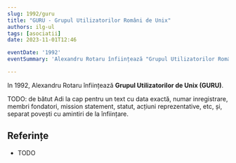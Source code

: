 ```yaml
---
slug: 1992/guru
title: "GURU - Grupul Utilizatorilor Români de Unix"
authors: ilg-ul
tags: [asociatii]
date: 2023-11-01T12:46

eventDate: '1992'
eventSummary: 'Alexandru Rotaru înființează "Grupul Utilizatorilor Români de Unix" (GURU)'

---
```


In 1992, Alexandru Rotaru înființează
**Grupul Utilizatorilor de Unix (GURU)**.

<!-- truncate -->

TODO: de bătut Adi la cap pentru un text cu data exactă, numar inregistrare, membri
fondatori, mission statement, statut, acțiuni reprezentative, etc, și, separat
povești cu amintiri de la înființare.

## Referințe

- TODO

